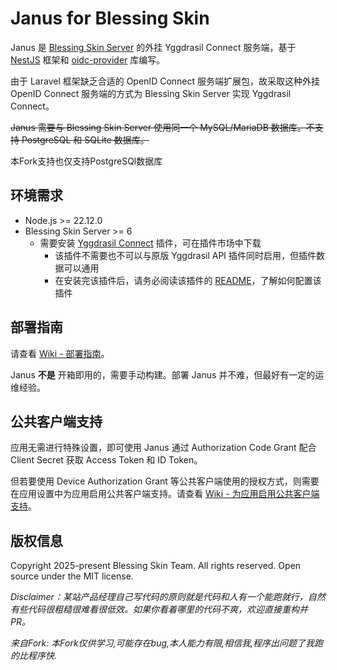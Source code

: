 # Janus for Blessing Skin

Janus 是 [Blessing Skin Server](https://github.com/bs-community/blessing-skin-server) 的外挂 Yggdrasil Connect 服务端，基于 [NestJS](https://nestjs.com) 框架和 [oidc-provider](https://github.com/panva/node-oidc-provider) 库编写。

由于 Laravel 框架缺乏合适的 OpenID Connect 服务端扩展包，故采取这种外挂 OpenID Connect 服务端的方式为 Blessing Skin Server 实现 Yggdrasil Connect。

~~Janus 需要与 Blessing Skin Server 使用同一个 MySQL/MariaDB 数据库。不支持 PostgreSQL 和 SQLite 数据库。~~

本Fork支持也仅支持PostgreSQl数据库

## 环境需求

- Node.js >= 22.12.0
- Blessing Skin Server >= 6
    - 需要安装 [Yggdrasil Connect](https://github.com/bs-community/blessing-skin-plugins/blob/master/plugins/yggdrasil-connect) 插件，可在插件市场中下载
        - 该插件不需要也不可以与原版 Yggdrasil API 插件同时启用，但插件数据可以通用
        - 在安装完该插件后，请务必阅读该插件的 [README](https://github.com/bs-community/blessing-skin-plugins/blob/master/plugins/yggdrasil-connect/README.md)，了解如何配置该插件

## 部署指南

请查看 [Wiki - 部署指南](https://github.com/bs-community/janus/wiki/%E9%83%A8%E7%BD%B2%E6%8C%87%E5%8D%97)。

Janus **不是** 开箱即用的，需要手动构建。部署 Janus 并不难，但最好有一定的运维经验。

## 公共客户端支持

应用无需进行特殊设置，即可使用 Janus 通过 Authorization Code Grant 配合 Client Secret 获取 Access Token 和 ID Token。

但若要使用 Device Authorization Grant 等公共客户端使用的授权方式，则需要在应用设置中为应用启用公共客户端支持。请查看 [Wiki - 为应用启用公共客户端支持](https://github.com/bs-community/janus/wiki/%E4%B8%BA%E5%BA%94%E7%94%A8%E5%90%AF%E7%94%A8%E5%85%AC%E5%85%B1%E5%AE%A2%E6%88%B7%E7%AB%AF%E6%94%AF%E6%8C%81)。

## 版权信息

Copyright 2025-present Blessing Skin Team. All rights reserved. Open source under the MIT license.

_Disclaimer：某站产品经理自己写代码的原则就是代码和人有一个能跑就行，自然有些代码很粗糙很难看很低效。如果你看着哪里的代码不爽，欢迎直接重构并 PR。_

_来自Fork: 本Fork仅供学习,可能存在bug,本人能力有限,相信我,程序出问题了我跑的比程序快._

